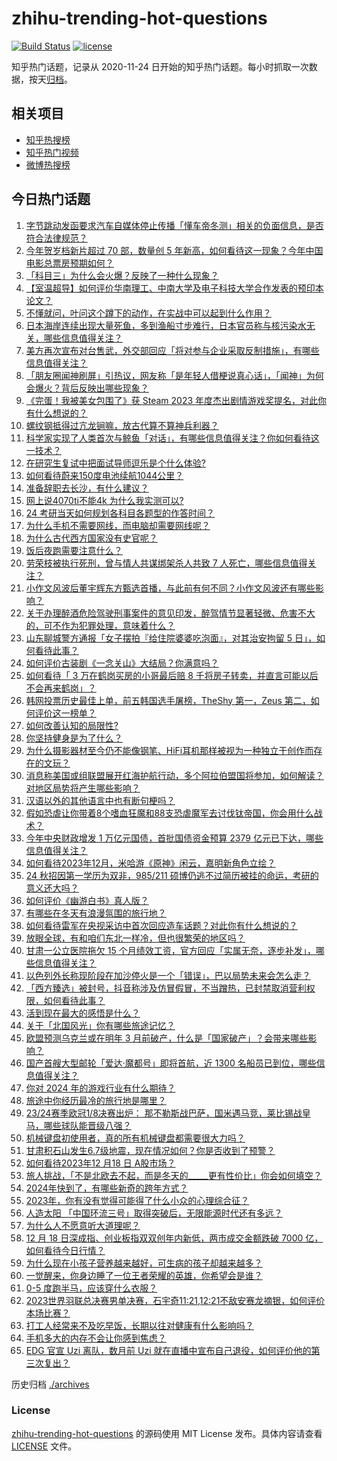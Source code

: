# zhihu-trending-hot-questions

[![Build Status](https://github.com/justjavac/zhihu-trending-hot-questions/workflows/ci/badge.svg?branch=master)](https://github.com/justjavac/zhihu-trending-hot-questions/actions)
[![license](https://img.shields.io/github/license/justjavac/zhihu-trending-hot-questions)](https://github.com/justjavac/zhihu-trending-hot-questions/blob/master/LICENSE)

知乎热门话题，记录从 2020-11-24
日开始的知乎热门话题。每小时抓取一次数据，按天[归档](./archives)。

## 相关项目

- [知乎热搜榜](https://github.com/justjavac/zhihu-trending-top-search)
- [知乎热门视频](https://github.com/justjavac/zhihu-trending-hot-video)
- [微博热搜榜](https://github.com/justjavac/weibo-trending-hot-search)

## 今日热门话题

<!-- BEGIN -->
<!-- 最后更新时间 Tue Dec 19 2023 06:14:17 GMT+0800 (China Standard Time) -->

1. [字节跳动发函要求汽车自媒体停止传播「懂车帝冬测」相关的负面信息，是否符合法律规范？](https://www.zhihu.com/question/634534243)
1. [今年贺岁档新片超过 70 部，数量创 5 年新高，如何看待这一现象？今年中国电影总票房预期如何？](https://www.zhihu.com/question/635382346)
1. [「科目三」为什么会火爆？反映了一种什么现象？](https://www.zhihu.com/question/635424791)
1. [【室温超导】如何评价华南理工、中南大学及电子科技大学合作发表的预印本论文？](https://www.zhihu.com/question/635259000)
1. [不懂就问，叶问这个蹲下的动作，在实战中可以起到什么作用？](https://www.zhihu.com/question/635099367)
1. [日本海岸连续出现大量死鱼，多到渔船寸步难行，日本官员称与核污染水无关，哪些信息值得关注？](https://www.zhihu.com/question/635366311)
1. [美方再次宣布对台售武，外交部回应「将对参与企业采取反制措施」，有哪些信息值得关注？](https://www.zhihu.com/question/635427446)
1. [「朋友圈闻神刷屏」引热议，网友称「是年轻人借梗说真心话」，「闻神」为何会爆火？背后反映出哪些现象？](https://www.zhihu.com/question/635426522)
1. [《完蛋！我被美女包围了》获 Steam 2023 年度杰出剧情游戏奖提名，对此你有什么想说的？](https://www.zhihu.com/question/635376989)
1. [螺纹钢抵得过亢龙锏嘛，放古代算不算神兵利器？](https://www.zhihu.com/question/634785011)
1. [科学家实现了人类首次与鲸鱼「对话」，有哪些信息值得关注？你如何看待这一技术？](https://www.zhihu.com/question/635444879)
1. [在研究生复试中把面试导师逗乐是个什么体验?](https://www.zhihu.com/question/396341774)
1. [如何看待蔚来150度电池续航1044公里？](https://www.zhihu.com/question/635396366)
1. [准备辞职去长沙，有什么建议？](https://www.zhihu.com/question/614506514)
1. [网上说4070ti不能4k 为什么我实测可以?](https://www.zhihu.com/question/635223590)
1. [24 考研当天如何规划各科目各题型的作答时间？](https://www.zhihu.com/question/634447732)
1. [为什么手机不需要网线，而电脑却需要网线呢？](https://www.zhihu.com/question/633561811)
1. [为什么古代西方国家没有史官呢？](https://www.zhihu.com/question/634337575)
1. [饭后夜跑需要注意什么？](https://www.zhihu.com/question/632415751)
1. [劳荣枝被执行死刑，曾与情人共谋绑架杀人共致 7 人死亡，哪些信息值得关注？](https://www.zhihu.com/question/635392007)
1. [小作文风波后董宇辉东方甄选首播，与此前有何不同？小作文风波还有哪些影响？](https://www.zhihu.com/question/635474624)
1. [关于办理醉酒危险驾驶刑事案件的意见印发，醉驾情节显著轻微、危害不大的，可不作为犯罪处理，意味着什么？](https://www.zhihu.com/question/635428633)
1. [山东聊城警方通报「女子摆拍『给住院婆婆吃泡面』，对其治安拘留 5 日」，如何看待此事？](https://www.zhihu.com/question/635395576)
1. [如何评价古装剧《一念关山》大结局？你满意吗？](https://www.zhihu.com/question/635457165)
1. [如何看待「 3 万在鹤岗买房的小哥最后赔 8 千将房子转卖，并直言可能以后不会再来鹤岗」？](https://www.zhihu.com/question/418289830)
1. [韩网投票历史最佳上单，前五韩国选手屠榜，TheShy 第一，Zeus 第二，如何评价这一榜单？](https://www.zhihu.com/question/635380510)
1. [如何改善认知的局限性?](https://www.zhihu.com/question/627891653)
1. [你坚持健身是为了什么？](https://www.zhihu.com/question/630861642)
1. [为什么摄影器材至今仍不能像钢笔、HiFi耳机那样被视为一种独立于创作而存在的文玩？](https://www.zhihu.com/question/633826753)
1. [消息称美国或组联盟展开红海护航行动，多个阿拉伯盟国将参加，如何解读？对地区局势将产生哪些影响？](https://www.zhihu.com/question/635422842)
1. [汉语以外的其他语言中也有断句梗吗？](https://www.zhihu.com/question/633711160)
1. [假如恐虐让你带着8个嗜血狂魔和88支恐虐魔军去讨伐钛帝国，你会用什么战术？](https://www.zhihu.com/question/634506082)
1. [今年中央财政增发 1 万亿元国债，首批国债资金预算 2379 亿元已下达，哪些信息值得关注？](https://www.zhihu.com/question/635380684)
1. [如何看待2023年12月，米哈游《原神》闲云，嘉明新角色立绘？](https://www.zhihu.com/question/635445094)
1. [24 秋招因第一学历为双非，985/211 硕博仍逃不过简历被挂的命运，考研的意义还大吗？](https://www.zhihu.com/question/633750542)
1. [如何评价《幽游白书》真人版？](https://www.zhihu.com/question/634858142)
1. [有哪些在冬天有浪漫氛围的旅行地？](https://www.zhihu.com/question/634332731)
1. [如何看待雷军在央视采访中首次回应造车话题？对此你有什么想说的？](https://www.zhihu.com/question/635387838)
1. [放眼全球，有和咱们东北一样冷，但也很繁荣的地区吗？](https://www.zhihu.com/question/635129611)
1. [甘肃一公立医院拖欠 15 个月绩效工资，官方回应「实属无奈，逐步补发」，哪些信息值得关注？](https://www.zhihu.com/question/635308642)
1. [以色列外长称现阶段在加沙停火是一个「错误」，巴以局势未来会怎么走？](https://www.zhihu.com/question/635326632)
1. [「西方臻选」被封号，抖音称涉及仿冒假冒，不当蹭热，已封禁取消营利权限，如何看待此事？](https://www.zhihu.com/question/635415229)
1. [活到现在最大的感悟是什么？](https://www.zhihu.com/question/508809623)
1. [关于「北国风光」你有哪些旅途记忆？](https://www.zhihu.com/question/634332755)
1. [欧盟预测乌克兰或在明年 3 月前破产，什么是「国家破产」？会带来哪些影响？](https://www.zhihu.com/question/635315720)
1. [国产首艘大型邮轮「爱达·魔都号」即将首航，近 1300 名船员已到位，哪些信息值得关注？](https://www.zhihu.com/question/635326342)
1. [你对 2024 年的游戏行业有什么期待？](https://www.zhihu.com/question/632325488)
1. [旅途中你经历最冷的旅行地是哪里？](https://www.zhihu.com/question/634332699)
1. [23/24赛季欧冠1/8决赛出炉： 那不勒斯战巴萨，国米遇马竞，莱比锡战皇马，哪些球队能晋级八强？](https://www.zhihu.com/question/635457538)
1. [机械键盘初使用者，真的所有机械键盘都需要很大力吗？](https://www.zhihu.com/question/634303475)
1. [甘肃积石山发生6.7级地震，现在情况如何？你是否收到了预警？](https://www.zhihu.com/question/635520307)
1. [如何看待2023年12 月18 日 A股市场？](https://www.zhihu.com/question/635369996)
1. [旅人挑战，「不是北欧去不起，而是冬天的_____更有性价比」你会如何填空？](https://www.zhihu.com/question/634332697)
1. [2024年快到了，有哪些新奇的跨年方式？](https://www.zhihu.com/question/635396137)
1. [2023年，你有没有觉得可能得了什么小众的心理综合征？](https://www.zhihu.com/question/635321804)
1. [人造太阳 「中国环流三号」取得突破后，无限能源时代还有多远？](https://www.zhihu.com/question/632610949)
1. [为什么人不愿意听大道理呢？](https://www.zhihu.com/question/634835709)
1. [12 月 18 日深成指、创业板指双双创年内新低，两市成交金额跌破 7000 亿，如何看待今日行情？](https://www.zhihu.com/question/635373752)
1. [为什么现在小孩子营养越来越好，可生病的孩子却越来越多？](https://www.zhihu.com/question/634961881)
1. [一觉醒来，你身边睡了一位王者荣耀的英雄，你希望会是谁？](https://www.zhihu.com/question/634647277)
1. [0-5 度跑半马，应该穿什么衣服？](https://www.zhihu.com/question/634196392)
1. [2023世界羽联总决赛男单决赛，石宇奇11:21,12:21不敌安赛龙摘银，如何评价本场比赛？](https://www.zhihu.com/question/635336559)
1. [打工人经常来不及吃早饭，长期以往对健康有什么影响吗？](https://www.zhihu.com/question/629449115)
1. [手机多大的内存不会让你感到焦虑？](https://www.zhihu.com/question/634503775)
1. [EDG 官宣 Uzi 离队，数月前 Uzi 就在直播中宣布自己退役，如何评价他的第三次复出？](https://www.zhihu.com/question/635375653)

<!-- END -->

历史归档 [./archives](./archives)

### License

[zhihu-trending-hot-questions](https://github.com/justjavac/zhihu-trending-hot-questions)
的源码使用 MIT License 发布。具体内容请查看 [LICENSE](./LICENSE) 文件。
